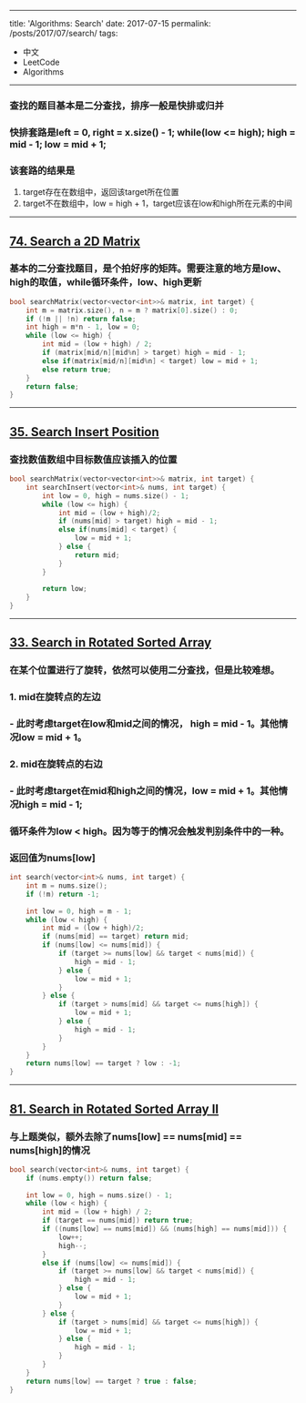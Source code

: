 
---
title: 'Algorithms: Search'
date: 2017-07-15
permalink: /posts/2017/07/search/
tags:
  - 中文
  - LeetCode
  - Algorithms
---

### 查找的题目基本是二分查找，排序一般是快排或归并
### 快排套路是left = 0, right = x.size() - 1; while(low <= high); high = mid - 1; low = mid + 1;
### 该套路的结果是
1. target存在在数组中，返回该target所在位置
2. target不在数组中，low = high + 1，target应该在low和high所在元素的中间
---
## [74. Search a 2D Matrix](https://leetcode.com/problems/search-a-2d-matrix/)
### 基本的二分查找题目，是个拍好序的矩阵。需要注意的地方是low、high的取值，while循环条件，low、high更新
```c++
bool searchMatrix(vector<vector<int>>& matrix, int target) {
    int m = matrix.size(), n = m ? matrix[0].size() : 0;
    if (!m || !n) return false;
    int high = m*n - 1, low = 0;
    while (low <= high) {
        int mid = (low + high) / 2;
        if (matrix[mid/n][mid%n] > target) high = mid - 1;
        else if(matrix[mid/n][mid%n] < target) low = mid + 1;
        else return true;
    }
    return false;
}
```
---
## [35. Search Insert Position](https://leetcode.com/problems/search-insert-position/)
### 查找数值数组中目标数值应该插入的位置
```c++
bool searchMatrix(vector<vector<int>>& matrix, int target) {
    int searchInsert(vector<int>& nums, int target) {
        int low = 0, high = nums.size() - 1;
        while (low <= high) {
            int mid = (low + high)/2;
            if (nums[mid] > target) high = mid - 1;
            else if(nums[mid] < target) {
                low = mid + 1;
            } else {
                return mid;
            }
        }
        
        return low;
    }
}
```
---
## [33. Search in Rotated Sorted Array](https://leetcode.com/problems/search-in-rotated-sorted-array/)
### 在某个位置进行了旋转，依然可以使用二分查找，但是比较难想。
### 1. mid在旋转点的左边
### - 此时考虑target在low和mid之间的情况， high = mid - 1。其他情况low = mid + 1。
### 2. mid在旋转点的右边
### - 此时考虑target在mid和high之间的情况，low = mid + 1。其他情况high = mid - 1;
### 循环条件为low < high。因为等于的情况会触发判别条件中的一种。
### 返回值为nums[low]
```c++
int search(vector<int>& nums, int target) {
    int m = nums.size();
    if (!m) return -1;
    
    int low = 0, high = m - 1;
    while (low < high) {
        int mid = (low + high)/2;
        if (nums[mid] == target) return mid;
        if (nums[low] <= nums[mid]) {
            if (target >= nums[low] && target < nums[mid]) {
                high = mid - 1;
            } else {
                low = mid + 1;
            }
        } else {
            if (target > nums[mid] && target <= nums[high]) {
                low = mid + 1;
            } else {
                high = mid - 1;
            }
        }
    }
    return nums[low] == target ? low : -1;
}
```
---
## [81. Search in Rotated Sorted Array II](https://leetcode.com/problems/search-in-rotated-sorted-array-ii)
### 与上题类似，额外去除了nums[low] == nums[mid] == nums[high]的情况
```c++
bool search(vector<int>& nums, int target) {
    if (nums.empty()) return false;
    
    int low = 0, high = nums.size() - 1;
    while (low < high) {
        int mid = (low + high) / 2;
        if (target == nums[mid]) return true;
        if ((nums[low] == nums[mid]) && (nums[high] == nums[mid])) {
            low++;
            high--;
        }
        else if (nums[low] <= nums[mid]) {
            if (target >= nums[low] && target < nums[mid]) {
                high = mid - 1;
            } else {
                low = mid + 1;
            }
        } else {
            if (target > nums[mid] && target <= nums[high]) {
                low = mid + 1;
            } else {
                high = mid - 1;
            }
        }
    }
    return nums[low] == target ? true : false;
}
```
